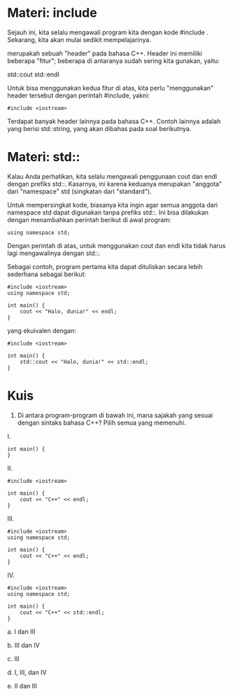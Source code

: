 # Materi: include
Sejauh ini, kita selalu mengawali program kita dengan kode #include <iostream>. Sekarang, kita akan mulai sedikit mempelajarinya.

<iostream> merupakah sebuah "header" pada bahasa C++. Header ini memiliki beberapa "fitur"; beberapa di antaranya sudah sering kita gunakan, yaitu:

std::cout
std::endl

Untuk bisa menggunakan kedua fitur di atas, kita perlu "menggunakan" header tersebut dengan perintah #include, yakni:

```
#include <iostream>
```
Terdapat banyak header lainnya pada bahasa C++. Contoh lainnya adalah <string> yang berisi std::string, yang akan dibahas pada soal berikutnya.

# Materi: std::
Kalau Anda perhatikan, kita selalu mengawali penggunaan cout dan endl dengan prefiks std::. Kasarnya, ini karena keduanya merupakan "anggota" dari "namespace" std (singkatan dari "standard").

Untuk mempersingkat kode, biasanya kita ingin agar semua anggota dari namespace std dapat digunakan tanpa prefiks std::. Ini bisa dilakukan dengan menambahkan perintah berikut di awal program:

```
using namespace std;
```

Dengan perintah di atas, untuk menggunakan cout dan endl kita tidak harus lagi mengawalinya dengan std::.

Sebagai contoh, program pertama kita dapat dituliskan secara lebih sederhana sebagai berikut:

```
#include <iostream>
using namespace std;

int main() {
    cout << "Halo, dunia!" << endl;
}
```

yang ekuivalen dengan:

```
#include <iostream>

int main() {
    std::cout << "Halo, dunia!" << std::endl;
}
```

# Kuis
1. Di antara program-program di bawah ini, mana sajakah yang sesuai dengan sintaks bahasa C++? Pilih semua yang memenuhi.

I.
```
int main() {
}
```

II.
```
#include <iostream>

int main() {
    cout << "C++" << endl;
}
```

III.
```
#include <iostream>
using namespace std;

int main() {
    cout << "C++" << endl;
}
```

IV.
```
#include <iostream>
using namespace std;

int main() {
    cout << "C++" << std::endl;
}
```

a. I dan III

b. III dan IV

c. III

d. I, III, dan IV

e. II dan III